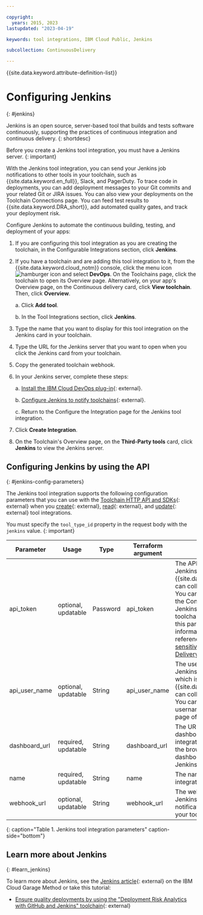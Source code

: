 ```yaml
---

copyright:
  years: 2015, 2023
lastupdated: "2023-04-19"

keywords: tool integrations, IBM Cloud Public, Jenkins

subcollection: ContinuousDelivery

---
```


{{site.data.keyword.attribute-definition-list}} 

# Configuring Jenkins
{: #jenkins}

Jenkins is an open source, server-based tool that builds and tests software continuously, supporting the practices of continuous integration and continuous delivery.
{: shortdesc}

Before you create a Jenkins tool integration, you must have a Jenkins server.
{: important}

With the Jenkins tool integration, you can send your Jenkins job notifications to other tools in your toolchain, such as {{site.data.keyword.en_full}}, Slack, and PagerDuty. To trace code in deployments, you can add deployment messages to your Git commits and your related Git or JIRA issues. You can also view your deployments on the Toolchain Connections page. You can feed test results to {{site.data.keyword.DRA_short}}, add automated quality gates, and track your deployment risk.

Configure Jenkins to automate the continuous building, testing, and deployment of your apps:

1. If you are configuring this tool integration as you are creating the toolchain, in the Configurable Integrations section, click **Jenkins**.
1. If you have a toolchain and are adding this tool integration to it, from the {{site.data.keyword.cloud_notm}} console, click the menu icon ![hamburger icon](images/icon_hamburger.svg) and select **DevOps**. On the Toolchains page, click the toolchain to open its Overview page. Alternatively, on your app's Overview page, on the Continuous delivery card, click **View toolchain**. Then, click **Overview**. 

   a. Click **Add tool**.

   b. In the Tool Integrations section, click **Jenkins**.

1. Type the name that you want to display for this tool integration on the Jenkins card in your toolchain.
1. Type the URL for the Jenkins server that you want to open when you click the Jenkins card from your toolchain.
1. Copy the generated toolchain webhook.
1. In your Jenkins server, complete these steps:

   a. [Install the IBM Cloud DevOps plug-in](https://wiki.jenkins-ci.org/display/JENKINS/IBM+Cloud+DevOps+Plugin#IBMCloudDevOpsPlugin-Installingtheplugin){: external}.

   b. [Configure Jenkins to notify toolchains](https://wiki.jenkins-ci.org/display/JENKINS/IBM+Cloud+DevOps+Plugin#IBMCloudDevOpsPlugin-Notifyingtoolchains){: external}.

   c. Return to the Configure the Integration page for the Jenkins tool integration.

1. Click **Create Integration**.
1. On the Toolchain's Overview page, on the **Third-Party tools** card, click **Jenkins** to view the Jenkins server.

## Configuring Jenkins by using the API
{: #jenkins-config-parameters}

The Jenkins tool integration supports the following configuration parameters that you can use with the [Toolchain HTTP API and SDKs](https://cloud.ibm.com/apidocs/toolchain){: external} when you [create](https://cloud.ibm.com/apidocs/toolchain#create-tool){: external}, [read](https://cloud.ibm.com/apidocs/toolchain#get-tool-by-id){: external}, and [update](https://cloud.ibm.com/apidocs/toolchain#update-tool){: external} tool integrations.

You must specify the `tool_type_id` property in the request body with the `jenkins` value.
{: important}

| Parameter | Usage | Type | Terraform argument | Description |
| --- | --- | --- | --- | --- |
| api_token | optional, updatable | Password | api_token | The API token to use for Jenkins REST API calls so that {{site.data.keyword.DRA_short}} can collect data from Jenkins. You can find the API token on the Configuration page of your Jenkins instance. You can use a toolchain secret reference for this parameter. For more information about secret references, see [Protecting your sensitive data in Continuous Delivery](/docs/ContinuousDelivery?topic=ContinuousDelivery-cd_data_security#cd_secure_credentials). |
| api_user_name | optional, updatable | String | api_user_name | The username to use with the Jenkins server's API token, which is required so that {{site.data.keyword.DRA_short}} can collect data from Jenkins. You can find your API username on the Configuration page of your Jenkins instance. |
| dashboard_url | required, updatable | String | dashboard_url | The URL of the Jenkins server dashboard for this tool integration. In the graphical UI, the browser goes to this dashboard when you click the Jenkins tool integration card. |
| name | required, updatable | String | name | The name of this tool integration. |
| webhook_url | optional, updatable | String | webhook_url | The webhook to use in your Jenkins jobs to send notifications to other tools in your toolchain. |
{: caption="Table 1. Jenkins tool integration parameters" caption-side="bottom"}

## Learn more about Jenkins
{: #learn_jenkins}

To learn more about Jenkins, see the [Jenkins article](https://www.ibm.com/garage/method/practices/code/tool_jenkins/){: external} on the IBM Cloud Garage Method or take this tutorial:

* [Ensure quality deployments by using the "Deployment Risk Analytics with GitHub and Jenkins" toolchain](https://www.ibm.com/cloud/architecture/tutorials/ensure-quality-deployment-risk-analytics-with-github-and-jenkins-toolchain){: external}
